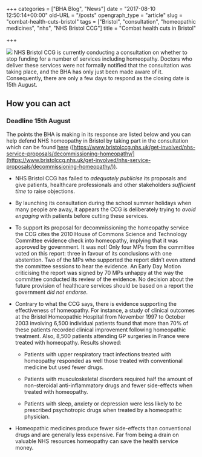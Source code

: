 +++
categories = ["BHA Blog", "News"]
date = "2017-08-10 12:50:14+00:00"
old-URL = "/posts"
opengraph_type = "article"
slug = "combat-health-cuts-bristol"
tags = ["Bristol", "consultation", "homeopathic medicines", "nhs", "NHS Bristol CCG"]
title = "Combat health cuts in Bristol"

+++

![](https://res.cloudinary.com/homeopathyuk/v1557403245/bha/shutterstock_18561109-crossed-out-1600-300x275.jpg)
NHS Bristol CCG is currently conducting a consultation on whether to stop funding for a number of services including homeopathy. Doctors who deliver these services were not formally notified that the consultation was taking place, and the BHA has only just been made aware of it. Consequently, there are only a few days to respond as the closing date is 15th August.

## How you can act

### Deadline 15th August

The points the BHA is making in its response are listed below and you can help defend NHS homeopathy in Bristol by taking part in the consultation which can be found [here](https://www.bristolccg.nhs.uk/get-involved/nhs-service-proposals/decommissioning-homeopathy/) ([https://www.bristolccg.nhs.uk/get-involved/nhs-service-proposals/decommissioning-homeopathy/](https://www.bristolccg.nhs.uk/get-involved/nhs-service-proposals/decommissioning-homeopathy/)).

  * NHS Bristol CCG has failed to _adequately publicise_ its proposals and give patients, healthcare professionals and other stakeholders _sufficient time_ to raise objections.

  * By launching its consultation during the school summer holidays when many people are away, it appears the CCG is deliberately trying to _avoid engaging_ with patients before cutting these services.

  * To support its proposal for decommissioning the homeopathy service the CCG cites the 2010 House of Commons Science and Technology Committee evidence check into homeopathy, implying that it was approved by government. It was not! Only four MPs from the committee voted on this report: three in favour of its conclusions with one abstention. Two of the MPs who supported the report didn’t even attend the committee sessions to hear the evidence. An Early Day Motion criticising the report was signed by 70 MPs unhappy at the way the committee conducted its review of the evidence. No decision about the future provision of healthcare services should be based on a report the government _did not endorse_.

  * Contrary to what the CCG says, there is evidence supporting the effectiveness of homeopathy. For instance, a study of clinical outcomes at the Bristol Homeopathic Hospital from November 1997 to October 2003 involving 6,500 individual patients found that more than 70% of these patients recorded clinical improvement following homeopathic treatment. Also, 8,500 patients attending GP surgeries in France were treated with homeopathy. Results showed:

    * Patients with upper respiratory tract infections treated with homeopathy responded as well those treated with conventional medicine but used fewer drugs.

    * Patients with musculoskeletal disorders required half the amount of non-steroidal anti-inflammatory drugs and fewer side-effects when treated with homeopathy.

    * Patients with sleep, anxiety or depression were less likely to be prescribed psychotropic drugs when treated by a homeopathic physician.

  * Homeopathic medicines produce fewer side-effects than conventional drugs and are generally less expensive. Far from being a drain on valuable NHS resources homeopathy can save the health service money.

